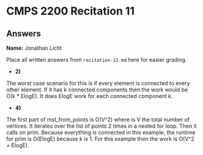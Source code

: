 # CMPS 2200 Recitation 11

## Answers

**Name:** Jonathan Licht



Place all written answers from `recitation-12.md` here for easier grading.



- **2)**

The worst case scenario for this is if every element is connected to every other element. If it has k connected components then the work would be O(k * ElogE). It does ElogE work for each connected component k.

- **4)**

The first part of mst_from_points is O(V^2) where is V the total number of vertices. It iterates over the list of points 2 times in a nested for loop. Then it calls on prim. Because everything is connected in this example, the runtime for prim is O(ElogE) because k is 1. For this example then the work is O(V^2 + ElogE).
